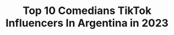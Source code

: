 ---
title: Top 10 Comedians TikTok Influencers In Argentina in 2023
description: >-
  Find top comedians TikTok influencers in Argentina in 2023. Most popular hashtags: #comedia #parati #humor #cuarentena.
platform: TikTok
hits: 314
text_top: See the best TikTok influencers on inBeat.
text_bottom: Our platform holds 314 TikTok influencers like this in Argentina for you to connect with.
profiles:
  - username: "lendrogh"
    fullname: >-
      Leandro Della Savia
    bio: >-
      Comediante y en Youtube y Twitch hablo de series juegos y anime! Links abajo:
    location: "Argentina"
    followers: 59500
    engagement: 1759
    commentsToLikes: 0.045054
    id: ck9c8p5i2t4820j78yj7n8wpr
    verified: false
    hashtags: "#finalfantasy, #leanseries, #leanopina, #leanjuegos"
  - username: "nahuelivorra"
    fullname: >-
      EL NAHU
    bio: >-
      📲Seguime📲 IG y YouTube 👆👆 Locutor🎙Actor de Doblaje🕹Comediante😂
    location: "Argentina"
    followers: 27500
    engagement: 1023
    commentsToLikes: 0.039373
    id: ckc30iifhr8800j23takp37u1
    verified: false
    hashtags: "#cuarentena, #argentina, #doblajelatino, #parati"
  - username: "martarres"
    fullname: >-
      Mar Tarres
    bio: >-
      comediante y modelo dueña de MAR ropa para gorditas IG @martarresOk_ seguime
    location: "Argentina"
    followers: 1100000
    engagement: 995
    commentsToLikes: 0.016465
    id: ckbbger28532o0j23v7tdqeg1
    verified: true
    hashtags: "#ropa, #martarres, #parati, #tallesgrandes"
  - username: "cocomartinezok"
    fullname: >-
      Coco Martinez 
    bio: >-
      Argentino 🇦🇷 Comediante 🎙️ Gamer 🎮 Instagram 210k followers 📱 Tik Tok?
    location: "Argentina"
    followers: 34600
    engagement: 997
    commentsToLikes: 0.019224
    id: ck9047x5ee03v0j7800ayp0k9
    verified: false
    hashtags: "#coronavirus, #comediaenespa, #cuarentena, #instagram"
  - username: "fedecyrulnik"
    fullname: >-
      Fedecyrulnik
    bio: >-
      🔥Comediante🔥 (Ig: @fedecyrulnik)
    location: "Argentina"
    followers: 853400
    engagement: 1398
    commentsToLikes: 0.012381
    id: ck900yvsfb37o0j78mxpwfih1
    verified: true
    hashtags: "#parati, #fyp, #foryou, #loserschallenge"
  - username: "connie_ballarini"
    fullname: >-
      Connie Ballarini
    bio: >-
      Comediante - Comedy Central - Telefe #LaCulpaEsDeColon // Animadas Tv Pública
    location: "Argentina"
    followers: 22800
    engagement: 655
    commentsToLikes: 0.023317
    id: ck9036tn2d2q10j78tdb87rs3
    verified: false
    hashtags: "#comedia, #consejodeamiga, #sex, #humor"
  - username: "mayalandesman"
    fullname: >-
      Maya Landesman
    bio: >-
      Reír y hacer reír. Comediante de stand up. En mi Instagram hay + videos 😂
    location: "Argentina"
    followers: 42200
    engagement: 1629
    commentsToLikes: 0.010511
    id: ck8s9i7vhy0cd0j78go5a15xo
    verified: false
    hashtags: "#parati, #comediaenespa, #amiga, #comedia"
  - username: "willymagia"
    fullname: >-
      WILLYMAGIA
    bio: >-
      Soy el del Fernet 🤣 Ilusionista, Showman, Comediante /// también soy abogado
    location: "Argentina"
    followers: 19679
    engagement: 655
    commentsToLikes: 0.012487
    id: ckavjnik9sfn50j23j9ag6b7x
    verified: false
    hashtags: "#tiktok, #cuarentena, #coronatime, #popular"
  - username: "jessicamacielok"
    fullname: >-
      Jessica Eli Maciel
    bio: >-
      SEGUIME en Instagram, followme on instagram ,mira mis videos en YouTube , watch
    location: "Argentina"
    followers: 1100000
    engagement: 1409
    commentsToLikes: 0.021289
    id: ck9eyr4djwznl0j78fnxf9jug
    verified: true
    hashtags: "#comedia, #respondiendo, #aprendeentiktok, #viral"
  - username: "holajsjsnsb"
    fullname: >-
      JayMagic
    bio: >-
      GRACIAS POR LOS 88,5k!!! JayMagic69
    location: "Argentina"
    followers: 89000
    engagement: 1801
    commentsToLikes: 0.012079
    id: ckd0o65s6h8r70j23l3p9v9by
    verified: false
    hashtags: "#momentostristes, #parati, #gracioso, #triste"
---